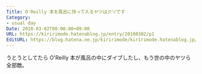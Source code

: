 ```yaml
---
Title: O'Reilly 本を風呂に持って入るヤツはクソです
Category:
- usual day
Date: 2010-03-02T00:00:00+09:00
URL: https://kiririmode.hatenablog.jp/entry/20100302/p1
EditURL: https://blog.hatena.ne.jp/kiririmode/kiririmode.hatenablog.jp/atom/entry/8454420450078212103
---
```



うとうとしてたら O'Reilly 本が風呂の中にダイブしたし、もう世の中のヤツら全部敵。
